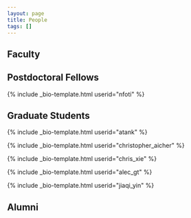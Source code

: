 ```yaml
---
layout: page
title: People
tags: []
---
```


## Faculty

## Postdoctoral Fellows

{% include _bio-template.html userid="nfoti" %}

## Graduate Students
{% include _bio-template.html userid="atank" %}

{% include _bio-template.html userid="christopher_aicher" %}

{% include _bio-template.html userid="chris_xie" %}

{% include _bio-template.html userid="alec_gt" %}

{% include _bio-template.html userid="jiaqi_yin" %}



<!--- ## Undergraduate Students --->

## Alumni
